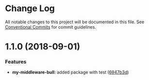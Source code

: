 # Change Log

All notable changes to this project will be documented in this file.
See [Conventional Commits](https://conventionalcommits.org) for commit guidelines.

<a name="1.1.0"></a>
# 1.1.0 (2018-09-01)


### Features

* **my-middleware-bull:** added package with test ([6947b3d](https://github.com/bitliner/my-middleware/commit/6947b3d))
